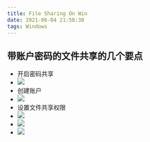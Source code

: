 ```yaml
---
title: File Sharing On Win
date: 2021-06-04 21:58:30
tags: Windows
---
```


## 带账户密码的文件共享的几个要点
- 开启密码共享
- ![](/images/fileSharingOnWin/Snipaste_2021-06-04_22-01-49.png)
- 创建账户
- ![](/images/fileSharingOnWin/Snipaste_2021-06-04_22-04-12.png)
- 设置文件共享权限
- ![](/images/fileSharingOnWin/Snipaste_2021-06-04_22-06-07.png)
- ![](/images/fileSharingOnWin/Snipaste_2021-06-04_22-07-09.png)
- ![](/images/fileSharingOnWin/Snipaste_2021-06-04_22-08-15.png)